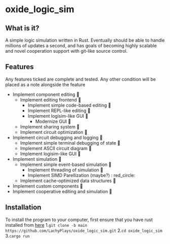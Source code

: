 # oxide_logic_sim

## What is it?
A simple logic simulation written in Rust. Eventually should be able to handle millions of updates a second, and has goals of becoming highly scalable
and novel cooperation support with git-like source control.

## Features 
Any features ticked are complete and tested. Any other condition will be placed as a note alongside the feature
- Implement component editing :red_circle:
  - Implement editing frontend :red_circle:
    - Implement simple code-based editing :red_circle:
    - Implement REPL-like editing :red_circle:
    - Implement logisim-like GUI :red_circle:
      - Modernize GUI :red_circle:
  - Implement sharing system :red_circle:
  - Implement circuit optimization :red_circle:
- Implement circuit debugging and logging :red_circle:
  - Implement simple terminal debugging of state :red_circle:
  - Implement ASCII circuit diagram :red_circle:
  - Implement logisim-like GUI :red_circle:
- Implement simulation :red_circle:
  - Implement simple event-based simulation :red_circle:
    - Implement threading of simulation :red_circle:
    - Implement SIMD Parellization (maybe?) : red_circle:
  - Implement cache-optimized data structures :red_circle:
- Implement custom components :red_circle:
- Implement cooperative editing and simulation :red_circle:

## Installation
To install the program to your computer, first ensure that you have rust installed from [here](https://www.rust-lang.org/tools/install)
1.`git clone -b main https://github.com/LachyPlays/oxide_logic_sim.git`
2.`cd oxide_logic_sim`
3.`cargo run`
